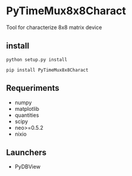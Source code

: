 # PyTimeMux8x8Charact
Tool for characterize 8x8 matrix device 

## install

```
python setup.py install
```

```
pip install PyTimeMux8x8Charact
```

## Requeriments

* numpy
* matplotlib
* quantities
* scipy
* neo>=0.5.2
* nixio

## Launchers

* PyDBView
